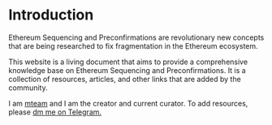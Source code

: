 # Introduction

Ethereum Sequencing and Preconfirmations are revolutionary new concepts that are being researched to fix fragmentation in the Ethereum ecosystem.

This website is a living document that aims to provide a comprehensive knowledge base on Ethereum Sequencing and Preconfirmations. It is a collection of resources, articles, and other links that are added by the community.

I am [mteam](https://mteam.space/about/) and I am the creator and current curator. To add resources, please [dm me on Telegram.](https://t.me/mteam888)